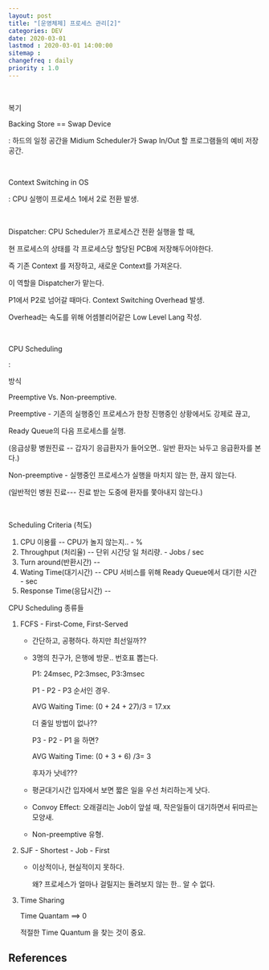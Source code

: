 ```yaml
---
layout: post
title: "[운영체제] 프로세스 관리[2]"
categories: DEV
date: 2020-03-01
lastmod : 2020-03-01 14:00:00
sitemap :
changefreq : daily
priority : 1.0
---
```


<br>

복기

Backing Store == Swap Device 

: 하드의 일정 공간을 Midium Scheduler가 Swap In/Out 할 프로그램들의 예비 저장 공간. 

<br>

Context Switching in OS

: CPU 실행이 프로세스 1에서 2로 전환 발생.

<br>

Dispatcher: CPU Scheduler가 프로세스간 전환 실행을 할 때, 

현 프로세스의 상태를 각 프로세스당 할당된 PCB에 저장해두어야한다. 

즉 기존 Context 를 저장하고, 새로운 Context를 가져온다. 

이 역할을 Dispatcher가 맡는다. 

P1에서 P2로 넘어갈 때마다. Context Switching Overhead 발생. 

Overhead는 속도를 위해 어셈블리어같은 Low Level Lang 작성. 

<br>



CPU Scheduling

: 



방식 

Preemptive Vs. Non-preemptive.

Preemptive - 기존의 실행중인 프로세스가 한창 진행중인 상황에서도 강제로 끊고, 

Ready Queue의 다음 프로세스를 실행. 

(응급상황 병원진료 -- 갑자기 응급환자가 들어오면.. 일반 환자는 놔두고 응급환자를 본다.)

Non-preemptive - 실행중인 프로세스가 실행을 마치지 않는 한, 끊지 않는다. 

(일반적인 병원 진료--- 진료 받는 도중에 환자를 쫓아내지 않는다.)

<br>

Scheduling Criteria (척도)

1. CPU 이용률 -- CPU가 놀지 않는지.. - % 
2. Throughput (처리율) -- 단위 시간당 일 처리량. - Jobs / sec
3. Turn around(반환시간) -- 
4. Wating Time(대기시간) -- CPU 서비스를 위해 Ready Queue에서 대기한 시간 - sec
5. Response Time(응답시간) -- 



CPU Scheduling 종류들

1. FCFS - First-Come, First-Served

   - 간단하고, 공평하다. 하지만 최선일까??

   - 3명의 친구가, 은행에 방문.. 번호표 뽑는다. 

     P1: 24msec, P2:3msec, P3:3msec

     P1 - P2 - P3 순서인 경우.

     AVG Waiting Time: (0 + 24 + 27)/3 = 17.xx 

     더 줄일 방법이 없나??

     P3 - P2 - P1 을 하면?

     AVG Waiting Time: (0 + 3 + 6) /3= 3

     후자가 낫네??? 

   - 평균대기시간 입자에서 보면 짧은 일을 우선 처리하는게 낫다.

   - Convoy Effect: 오래걸리는 Job이 앞설 때, 작은일들이 대기하면서 뒤따르는 모양새.

   - Non-preemptive 유형. 

     

2. SJF - Shortest - Job - First

   * 이상적이나, 현실적이지 못하다.

     왜? 프로세스가 얼마나 걸릴지는 돌려보지 않는 한.. 알 수 없다.

     

3. Time Sharing 

   Time Quantam ==> 0 

   적절한 Time Quantum 을 찾는 것이 중요. 

   



 







## References

